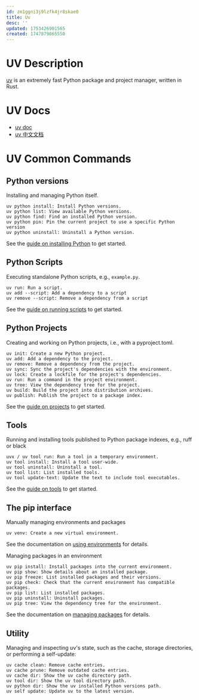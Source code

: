 ```yaml
---
id: zm1ggni3j9lzfk4jr8skae0
title: Uv
desc: ''
updated: 1753426901565
created: 1747879865550
---
```


# UV Description
[uv](https://github.com/astral-sh/uv) is an extremely fast Python package and project manager, written in Rust.

# UV Docs
- [uv doc](https://docs.astral.sh/uv)
- [uv 中文文档](https://hellowac.github.io/uv-zh-cn)

# UV Common Commands
## Python versions
Installing and managing Python itself.
``` text
uv python install: Install Python versions.
uv python list: View available Python versions.
uv python find: Find an installed Python version.
uv python pin: Pin the current project to use a specific Python version
uv python uninstall: Uninstall a Python version.
```
See the [guide on installing Python](https://docs.astral.sh/uv/guides/install-python/) to get started.

## Python Scripts
Executing standalone Python scripts, e.g., `example.py`.
``` text
uv run: Run a script.
uv add --script: Add a dependency to a script
uv remove --script: Remove a dependency from a script
```
See the [guide on running scripts](https://docs.astral.sh/uv/guides/scripts/) to get started.

## Python Projects
Creating and working on Python projects, i.e., with a pyproject.toml.
``` text
uv init: Create a new Python project.
uv add: Add a dependency to the project.
uv remove: Remove a dependency from the project.
uv sync: Sync the project's dependencies with the environment.
uv lock: Create a lockfile for the project's dependencies.
uv run: Run a command in the project environment.
uv tree: View the dependency tree for the project.
uv build: Build the project into distribution archives.
uv publish: Publish the project to a package index.
```
See the [guide on projects](https://docs.astral.sh/uv/guides/projects/) to get started.

## Tools
Running and installing tools published to Python package indexes, e.g., ruff or black
``` text
uvx / uv tool run: Run a tool in a temporary environment.
uv tool install: Install a tool user-wide.
uv tool uninstall: Uninstall a tool.
uv tool list: List installed tools.
uv tool update-text: Update the text to include tool executables.
```
See the [guide on tools](https://docs.astral.sh/uv/guides/tools/) to get started.

## The pip interface

Manually managing environments and packages
``` text
uv venv: Create a new virtual environment.
```
See the documentation on [using environments](https://docs.astral.sh/uv/pip/environments/) for details.

Managing packages in an environment
``` text
uv pip install: Install packages into the current environment.
uv pip show: Show details about an installed package.
uv pip freeze: List installed packages and their versions.
uv pip check: Check that the current environment has compatible packages.
uv pip list: List installed packages.
uv pip uninstall: Uninstall packages.
uv pip tree: View the dependency tree for the environment.
```
See the documentation on [managing packages](https://docs.astral.sh/uv/pip/packages/) for details.

## Utility
Managing and inspecting uv's state, such as the cache, storage directories, or performing a self-update:
``` text
uv cache clean: Remove cache entries.
uv cache prune: Remove outdated cache entries.
uv cache dir: Show the uv cache directory path.
uv tool dir: Show the uv tool directory path.
uv python dir: Show the uv installed Python versions path.
uv self update: Update uv to the latest version.
```


